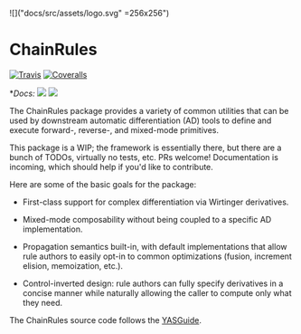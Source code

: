 ![]("docs/src/assets/logo.svg" =256x256")
# ChainRules

[![Travis](https://travis-ci.org/JuliaDiff/ChainRules.jl.svg?branch=master)](https://travis-ci.org/JuliaDiff/ChainRules.jl)
[![Coveralls](https://coveralls.io/repos/github/JuliaDiff/ChainRules.jl/badge.svg?branch=master)](https://coveralls.io/github/JuliaDiff/ChainRules.jl?branch=master)

**Docs:* 
[![](https://img.shields.io/badge/docs-master-blue.svg)](https://JuliaDiff.github.io/ChainRules.jl/dev)
[![](https://img.shields.io/badge/docs-stable-blue.svg)](https://JuliaDiff.github.io/ChainRules.jl/stable)

The ChainRules package provides a variety of common utilities that can be used by downstream automatic differentiation (AD) tools to define and execute forward-, reverse-, and mixed-mode primitives.

This package is a WIP; the framework is essentially there, but there are a bunch of TODOs, virtually no tests, etc. PRs welcome! Documentation is incoming, which should help if you'd like to contribute.

Here are some of the basic goals for the package:

- First-class support for complex differentiation via Wirtinger derivatives.

- Mixed-mode composability without being coupled to a specific AD implementation.

- Propagation semantics built-in, with default implementations that allow rule authors to easily opt-in to common optimizations (fusion, increment elision, memoization, etc.).

- Control-inverted design: rule authors can fully specify derivatives in a concise manner while naturally allowing the caller to compute only what they need.

The ChainRules source code follows the [YASGuide](https://github.com/jrevels/YASGuide).
